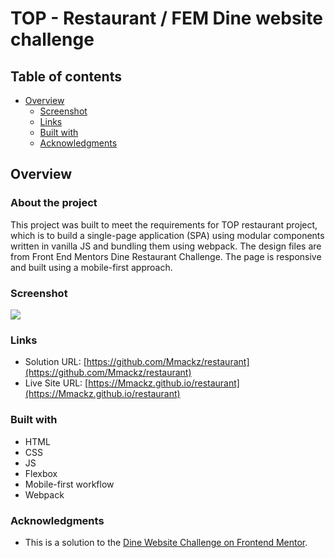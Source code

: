 # TOP - Restaurant / FEM Dine website challenge



## Table of contents

- [Overview](#overview)
  - [Screenshot](#screenshot)
  - [Links](#links)
  - [Built with](#built-with)
  - [Acknowledgments](#acknowledgments)

## Overview

### About the project
This project was built to meet the requirements for TOP restaurant project, which is to build a single-page application (SPA) using modular components written in vanilla JS and bundling them using webpack.
The design files are from Front End Mentors Dine Restaurant Challenge. The page is responsive and built using a mobile-first approach.

### Screenshot

![](https://i.imgur.com/avwEaJh.jpg)

### Links

- Solution URL: [https://github.com/Mmackz/restaurant](https://github.com/Mmackz/restaurant)
- Live Site URL: [https://Mmackz.github.io/restaurant](https://Mmackz.github.io/restaurant)

### Built with

- HTML
- CSS
- JS
- Flexbox
- Mobile-first workflow
- Webpack

### Acknowledgments

  - This is a solution to the [Dine Website Challenge on Frontend Mentor](https://www.frontendmentor.io/challenges/dine-restaurant-website-yAt7Vvxt7). 
